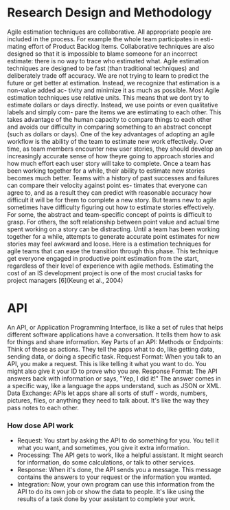 # Research Design and Methodology
Agile estimation techniques are collaborative. All appropriate people are
included in the process. For example the whole team participates in esti-
mating effort of Product Backlog Items. Collaborative techniques are also
designed so that it is impossible to blame someone for an incorrect estimate:
there is no way to trace who estimated what. Agile estimation techniques
are designed to be fast (than traditional techniques) and deliberately trade
off accuracy. We are not trying to learn to predict the future or get better at
estimation. Instead, we recognize that estimation is a non-value added ac-
tivity and minimize it as much as possible. Most Agile estimation techniques
use relative units. This means that we dont try to estimate dollars or days
directly. Instead, we use points or even qualitative labels and simply com-
pare the items we are estimating to each other. This takes advantage of the
human capacity to compare things to each other and avoids our difficulty in
comparing something to an abstract concept (such as dollars or days). One
of the key advantages of adopting an agile workflow is the ability of the team
to estimate new work effectively. Over time, as team members encounter
new user stories, they should develop an increasingly accurate sense of how
theyre going to approach stories and how much effort each user story will
take to complete. Once a team has been working together for a while, their
ability to estimate new stories becomes much better. Teams with a history
of past successes and failures can compare their velocity against point es-
timates that everyone can agree to, and as a result they can predict with
reasonable accuracy how difficult it will be for them to complete a new story.
But teams new to agile sometimes have difficulty figuring out how to estimate
stories effectively. For some, the abstract and team-specific concept of points
is difficult to grasp. For others, the soft relationship between point value
and actual time spent working on a story can be distracting. Until a team
has been working together for a while, attempts to generate accurate point
estimates for new stories may feel awkward and loose. Here is a estimation
techniques for agile teams that can ease the transition through this phase.
This technique get everyone engaged in productive point estimation from the
start, regardless of their level of experience with agile methods. Estimating
the cost of an IS development project is one of the most crucial tasks for
project managers [6](Keung et al., 2004)


# API
An API, or Application Programming Interface, is like a set of rules that helps different software applications have a conversation. It tells them how to ask for things and share information.
Key Parts of an API:
Methods or Endpoints: Think of these as actions. They tell the apps what to do, like getting data, sending data, or doing a specific task.
Request Format: When you talk to an API, you make a request. This is like telling it what you want to do. You might also give it your ID to prove who you are.
Response Format: The API answers back with information or says, "Yep, I did it!" The answer comes in a specific way, like a language the apps understand, such as JSON or XML.
Data Exchange: APIs let apps share all sorts of stuff - words, numbers, pictures, files, or anything they need to talk about. It's like the way they pass notes to each other.

### How dose API work
* Request: You start by asking the API to do something for you. You tell it what you want, and sometimes, you give it extra information.
* Processing: The API gets to work, like a helpful assistant. It might search for information, do some calculations, or talk to other services.
* Response: When it's done, the API sends you a message. This message contains the answers to your request or the information you wanted.
* Integration: Now, your own program can use this information from the API to do its own job or show the data to people. It's like using the results of a task done by your assistant to complete your work.
